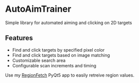 # AutoAimTrainer
Simple library for automated aiming and clicking on 2D targets


## Features

* Find and click targets by specified pixel color
* Find and click targets based on image matching  
* Customizable search area
* Configurable scan increments and timing


Use my [RegionFetch](https://github.com/JumbleBumble/RegionFetch) PyQt5 app to easily retreive region values.
